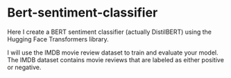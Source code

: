 # Bert-sentiment-classifier

Here I create a BERT sentiment classifier (actually DistilBERT) using the Hugging Face Transformers library.

I will use the IMDB movie review dataset to train and evaluate your model. The IMDB dataset contains movie reviews that are labeled as either positive or negative.
